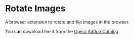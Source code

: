 Rotate Images
=============

A browser extension to rotate and flip images in the browser.

You can download the it from the [Opera Addon Catalog](https://addons.opera.com/hu/extensions/details/rotate-images/).
